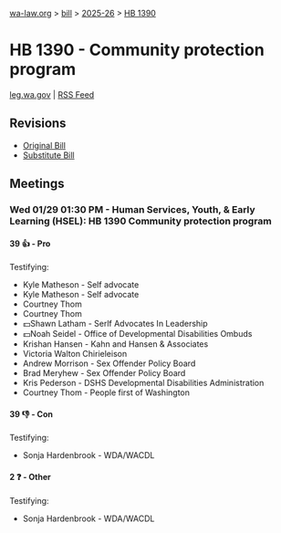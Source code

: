 [wa-law.org](/) > [bill](/bill/) > [2025-26](/bill/2025-26/) > [HB 1390](/bill/2025-26/hb/1390/)

# HB 1390 - Community protection program
[leg.wa.gov](https://app.leg.wa.gov/billsummary?BillNumber=1390&Year=2025&Initiative=false) | [RSS Feed](./rss.xml)

## Revisions
* [Original Bill](1/)
* [Substitute Bill](S/)

## Meetings
### Wed 01/29 01:30 PM - Human Services, Youth, & Early Learning (HSEL): HB 1390 Community protection program
#### 39 👍 - Pro
Testifying:
* Kyle Matheson - Self advocate
* Kyle Matheson - Self advocate
* Courtney Thom
* Courtney Thom
* 💵Shawn Latham - Serlf Advocates In Leadership
* 💵Noah Seidel - Office of Developmental Disabilities Ombuds
* Krishan Hansen - Kahn and Hansen & Associates
* Victoria Walton Chirieleison
* Andrew Morrison - Sex Offender Policy Board
* Brad Meryhew - Sex Offender Policy Board
* Kris Pederson - DSHS Developmental Disabilities Administration
* Courtney Thom - People first of Washington

#### 39 👎 - Con
Testifying:
* Sonja Hardenbrook - WDA/WACDL

#### 2 ❓ - Other
Testifying:
* Sonja Hardenbrook - WDA/WACDL
